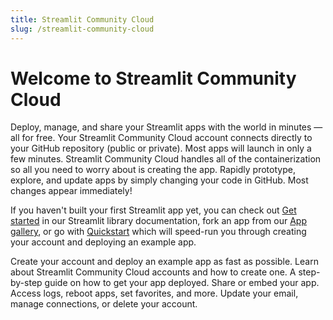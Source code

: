 ```yaml
---
title: Streamlit Community Cloud
slug: /streamlit-community-cloud
---
```


# Welcome to Streamlit Community Cloud

Deploy, manage, and share your Streamlit apps with the world in minutes &mdash; all for free. Your Streamlit Community Cloud account connects directly to your GitHub repository (public or private). Most apps will launch in only a few minutes. Streamlit Community Cloud handles all of the containerization so all you need to worry about is creating the app. Rapidly prototype, explore, and update apps by simply changing your code in GitHub. Most changes appear immediately!

If you haven't built your first Streamlit app yet, you can check out [Get started](/library/get-started) in our Streamlit library documentation, fork an app from our <a href="https://streamlit.io/gallery" target="_blank">App gallery</a>, or go with [Quickstart](/streamlit-community-cloud/get-started/quickstart) which will speed-run you through creating your account and deploying an example app.

<InlineCalloutContainer>
    <InlineCallout
        color="l-blue-70"
        icon="rocket_launch"
        bold="Quickstart"
        href="/streamlit-community-cloud/get-started/quickstart"
    >Create your account and deploy an example app as fast as possible.
    </InlineCallout>
    <InlineCallout
        color="l-blue-70"
        icon="arrow_forward"
        bold="Get started"
        href="/streamlit-community-cloud/get-started"
    >Learn about Streamlit Community Cloud accounts and how to create one.
    </InlineCallout>
    <InlineCallout
        color="l-blue-70"
        icon="flight_takeoff"
        bold="Deploy your app"
        href="/streamlit-community-cloud/deploy-your-app"
    >A step-by-step guide on how to get your app deployed.
    </InlineCallout>
    <InlineCallout
        color="l-blue-70"
        icon="share"
        bold="Share your app"
        href="/streamlit-community-cloud/share-your-app"
    >Share or embed your app.
    </InlineCallout>
    <InlineCallout
        color="l-blue-70"
        icon="settings"
        bold="Manage your app"
        href="/streamlit-community-cloud/manage-your-app"
    >Access logs, reboot apps, set favorites, and more.
    </InlineCallout>
    <InlineCallout
        color="l-blue-70"
        icon="manage_accounts"
        bold="Manage your account"
        href="/streamlit-community-cloud/manage-your-account"
    >Update your email, manage connections, or delete your account.
    </InlineCallout>
</InlineCalloutContainer>
